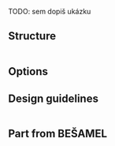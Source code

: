 
TODO: sem dopiš ukázku

## Structure
``` html

```
## Options


## Design guidelines
```

```

## Part from BEŠAMEL
```

```
